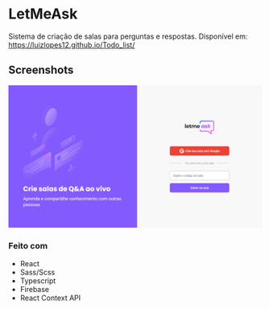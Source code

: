 # LetMeAsk

Sistema de criação de salas para perguntas e respostas.
Disponível em: https://luizlopes12.github.io/Todo_list/

## Screenshots
![Mobile](./screen.png)

### Feito com

- React
- Sass/Scss
- Typescript
- Firebase
- React Context API
